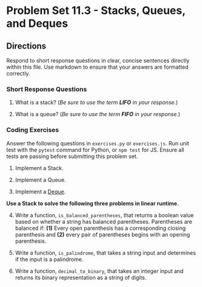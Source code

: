 # Problem Set 11.3 - Stacks, Queues, and Deques

## Directions
Respond to short response questions in clear, concise sentences directly within this file. Use markdown to ensure that your answers are formatted correctly.

### Short Response Questions
1. What is a stack? (_Be sure to use the term **LIFO** in your response._)

2. What is a queue? (_Be sure to use the term **FIFO** in your response._)

### Coding Exercises
Answer the following questions in `exercises.py` or `exercises.js`. Run unit test with the `pytest` command for Python, or `npm test` for JS. Ensure all tests are passing before submitting this problem set.

1. Implement a Stack.

2. Implement a Queue.

3. Implement a [Deque](https://bradfieldcs.com/algos/deques/introduction/).


**Use a Stack to solve the following three problems in linear runtime.**

4. Write a function, `is_balanced_parentheses`, that returns a boolean value based on whether a string has balanced parentheses. Parentheses are balanced if: **(1)** Every open parenthesis has a corresponding closing parenthesis and **(2)** every pair of parentheses begins with an opening parenthesis.

5. Write a function, `is_palindrome`, that takes a string input and determines if the input is a palindrome.

6. Write a function, `decimal_to_binary`, that takes an integer input and returns its binary representation as a string of digits.
